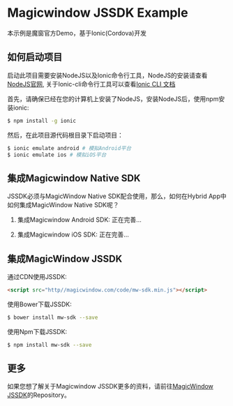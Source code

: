 Magicwindow JSSDK Example
=====================

本示例是魔窗官方Demo，基于Ionic(Cordova)开发

## 如何启动项目

启动此项目需要安装NodeJS以及Ionic命令行工具，NodeJS的安装请查看[NodeJS官网](https://nodejs.org/en/), 关于Ionic-cli命令行工具可以查看[Ionic CLI 文档](https://github.com/driftyco/ionic-cli)

首先，请确保已经在您的计算机上安装了NodeJS，安装NodeJS后，使用npm安装ionic:

```bash
$ npm install -g ionic
```

然后，在此项目源代码根目录下启动项目：

```bash
$ ionic emulate android # 模拟Android平台
$ ionic emulate ios # 模拟iOS平台
```
## 集成Magicwindow Native SDK

JSSDK必须与MagicWindow Native SDK配合使用，那么，如何在Hybrid App中如何集成MagicWindow Native SDK呢？

1. 集成Magicwindow Android SDK: 
正在完善...

2. 集成Magicwindow iOS SDK:
正在完善...

## 集成MagicWindow JSSDK

通过CDN使用JSSDK:
```html
<script src="http//magicwindow.com/code/mw-sdk.min.js"></script>
```

使用Bower下载JSSDK:
```bash
$ bower install mw-sdk --save
```

使用Npm下载JSSDK:
```bash
$ npm install mw-sdk --save
```

## 更多
如果您想了解关于Magicwindow JSSDK更多的资料，请前往[MagicWindow JSSDK](https://github.com/magicwindow/mw-jssdk)的Repository。